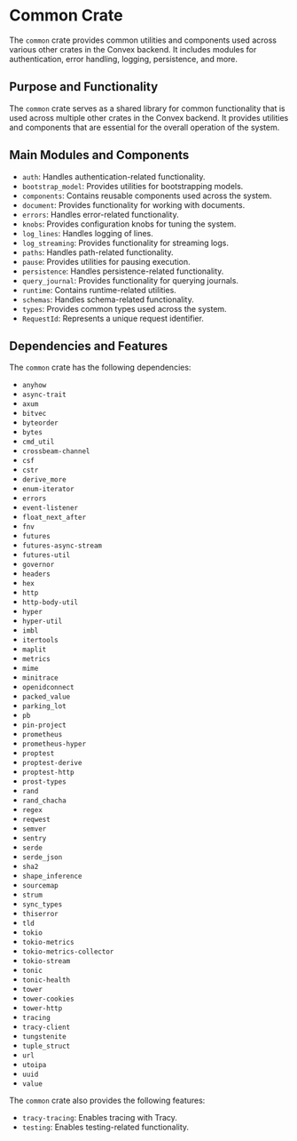 # Common Crate

The `common` crate provides common utilities and components used across various other crates in the Convex backend. It includes modules for authentication, error handling, logging, persistence, and more.

## Purpose and Functionality

The `common` crate serves as a shared library for common functionality that is used across multiple other crates in the Convex backend. It provides utilities and components that are essential for the overall operation of the system.

## Main Modules and Components

- `auth`: Handles authentication-related functionality.
- `bootstrap_model`: Provides utilities for bootstrapping models.
- `components`: Contains reusable components used across the system.
- `document`: Provides functionality for working with documents.
- `errors`: Handles error-related functionality.
- `knobs`: Provides configuration knobs for tuning the system.
- `log_lines`: Handles logging of lines.
- `log_streaming`: Provides functionality for streaming logs.
- `paths`: Handles path-related functionality.
- `pause`: Provides utilities for pausing execution.
- `persistence`: Handles persistence-related functionality.
- `query_journal`: Provides functionality for querying journals.
- `runtime`: Contains runtime-related utilities.
- `schemas`: Handles schema-related functionality.
- `types`: Provides common types used across the system.
- `RequestId`: Represents a unique request identifier.

## Dependencies and Features

The `common` crate has the following dependencies:

- `anyhow`
- `async-trait`
- `axum`
- `bitvec`
- `byteorder`
- `bytes`
- `cmd_util`
- `crossbeam-channel`
- `csf`
- `cstr`
- `derive_more`
- `enum-iterator`
- `errors`
- `event-listener`
- `float_next_after`
- `fnv`
- `futures`
- `futures-async-stream`
- `futures-util`
- `governor`
- `headers`
- `hex`
- `http`
- `http-body-util`
- `hyper`
- `hyper-util`
- `imbl`
- `itertools`
- `maplit`
- `metrics`
- `mime`
- `minitrace`
- `openidconnect`
- `packed_value`
- `parking_lot`
- `pb`
- `pin-project`
- `prometheus`
- `prometheus-hyper`
- `proptest`
- `proptest-derive`
- `proptest-http`
- `prost-types`
- `rand`
- `rand_chacha`
- `regex`
- `reqwest`
- `semver`
- `sentry`
- `serde`
- `serde_json`
- `sha2`
- `shape_inference`
- `sourcemap`
- `strum`
- `sync_types`
- `thiserror`
- `tld`
- `tokio`
- `tokio-metrics`
- `tokio-metrics-collector`
- `tokio-stream`
- `tonic`
- `tonic-health`
- `tower`
- `tower-cookies`
- `tower-http`
- `tracing`
- `tracy-client`
- `tungstenite`
- `tuple_struct`
- `url`
- `utoipa`
- `uuid`
- `value`

The `common` crate also provides the following features:

- `tracy-tracing`: Enables tracing with Tracy.
- `testing`: Enables testing-related functionality.
